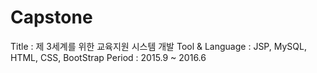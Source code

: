 # Capstone

Title : 제 3세계를 위한 교육지원 시스템 개발
Tool & Language : JSP, MySQL, HTML, CSS, BootStrap
Period : 2015.9 ~ 2016.6
